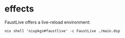 # effects

FaustLive offers a live-reload environment:

    nix shell 'nixpkgs#faustlive' -c FaustLive ./main.dsp
